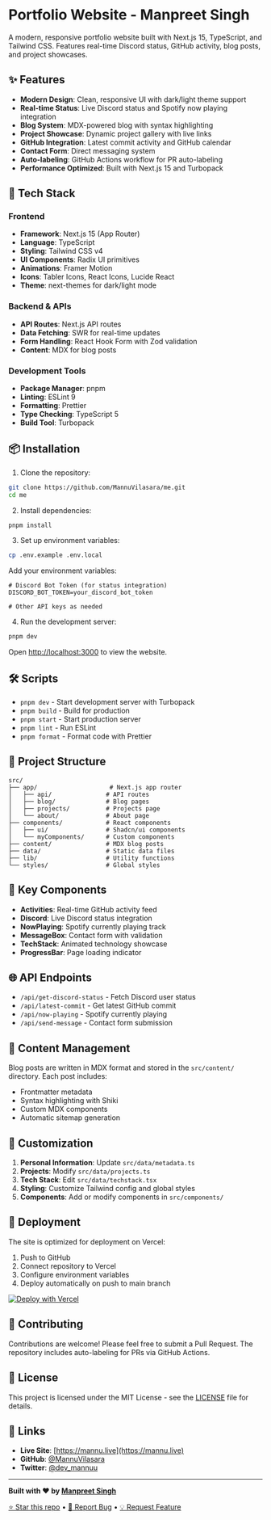 # Portfolio Website - Manpreet Singh

A modern, responsive portfolio website built with Next.js 15, TypeScript, and Tailwind CSS. Features real-time Discord status, GitHub activity, blog posts, and project showcases.

## ✨ Features

- **Modern Design**: Clean, responsive UI with dark/light theme support
- **Real-time Status**: Live Discord status and Spotify now playing integration
- **Blog System**: MDX-powered blog with syntax highlighting
- **Project Showcase**: Dynamic project gallery with live links
- **GitHub Integration**: Latest commit activity and GitHub calendar
- **Contact Form**: Direct messaging system
- **Auto-labeling**: GitHub Actions workflow for PR auto-labeling
- **Performance Optimized**: Built with Next.js 15 and Turbopack

## 🚀 Tech Stack

### Frontend

- **Framework**: Next.js 15 (App Router)
- **Language**: TypeScript
- **Styling**: Tailwind CSS v4
- **UI Components**: Radix UI primitives
- **Animations**: Framer Motion
- **Icons**: Tabler Icons, React Icons, Lucide React
- **Theme**: next-themes for dark/light mode

### Backend & APIs

- **API Routes**: Next.js API routes
- **Data Fetching**: SWR for real-time updates
- **Form Handling**: React Hook Form with Zod validation
- **Content**: MDX for blog posts

### Development Tools

- **Package Manager**: pnpm
- **Linting**: ESLint 9
- **Formatting**: Prettier
- **Type Checking**: TypeScript 5
- **Build Tool**: Turbopack

## 📦 Installation

1. Clone the repository:

```bash
git clone https://github.com/MannuVilasara/me.git
cd me
```

2. Install dependencies:

```bash
pnpm install
```

3. Set up environment variables:

```bash
cp .env.example .env.local
```

Add your environment variables:

```env
# Discord Bot Token (for status integration)
DISCORD_BOT_TOKEN=your_discord_bot_token

# Other API keys as needed
```

4. Run the development server:

```bash
pnpm dev
```

Open [http://localhost:3000](http://localhost:3000) to view the website.

## 🛠️ Scripts

- `pnpm dev` - Start development server with Turbopack
- `pnpm build` - Build for production
- `pnpm start` - Start production server
- `pnpm lint` - Run ESLint
- `pnpm format` - Format code with Prettier

## 📁 Project Structure

```text
src/
├── app/                    # Next.js app router
│   ├── api/               # API routes
│   ├── blog/              # Blog pages
│   ├── projects/          # Projects page
│   └── about/             # About page
├── components/            # React components
│   ├── ui/                # Shadcn/ui components
│   └── myComponents/      # Custom components
├── content/               # MDX blog posts
├── data/                  # Static data files
├── lib/                   # Utility functions
└── styles/                # Global styles
```

## 🎨 Key Components

- **Activities**: Real-time GitHub activity feed
- **Discord**: Live Discord status integration
- **NowPlaying**: Spotify currently playing track
- **MessageBox**: Contact form with validation
- **TechStack**: Animated technology showcase
- **ProgressBar**: Page loading indicator

## 🌐 API Endpoints

- `/api/get-discord-status` - Fetch Discord user status
- `/api/latest-commit` - Get latest GitHub commit
- `/api/now-playing` - Spotify currently playing
- `/api/send-message` - Contact form submission

## 📝 Content Management

Blog posts are written in MDX format and stored in the `src/content/` directory. Each post includes:

- Frontmatter metadata
- Syntax highlighting with Shiki
- Custom MDX components
- Automatic sitemap generation

## 🔧 Customization

1. **Personal Information**: Update `src/data/metadata.ts`
1. **Projects**: Modify `src/data/projects.ts`
1. **Tech Stack**: Edit `src/data/techstack.tsx`
1. **Styling**: Customize Tailwind config and global styles
1. **Components**: Add or modify components in `src/components/`

## 🚀 Deployment

The site is optimized for deployment on Vercel:

1. Push to GitHub
1. Connect repository to Vercel
1. Configure environment variables
1. Deploy automatically on push to main branch

[![Deploy with Vercel](https://vercel.com/button)](https://vercel.com/new/clone?repository-url=https://github.com/MannuVilasara/me)

## 🤝 Contributing

Contributions are welcome! Please feel free to submit a Pull Request. The repository includes auto-labeling for PRs via GitHub Actions.

## 📄 License

This project is licensed under the MIT License - see the [LICENSE](LICENSE) file for details.

## 🔗 Links

- **Live Site**: [https://mannu.live](https://mannu.live)
- **GitHub**: [@MannuVilasara](https://github.com/MannuVilasara)
- **Twitter**: [@dev_mannuu](https://twitter.com/dev_mannuu)

---

**Built with ❤️ by [Manpreet Singh](https://mannu.live)**

[⭐ Star this repo](https://github.com/MannuVilasara/me/stargazers) • [🐛 Report Bug](https://github.com/MannuVilasara/me/issues) • [💡 Request Feature](https://github.com/MannuVilasara/me/issues)
